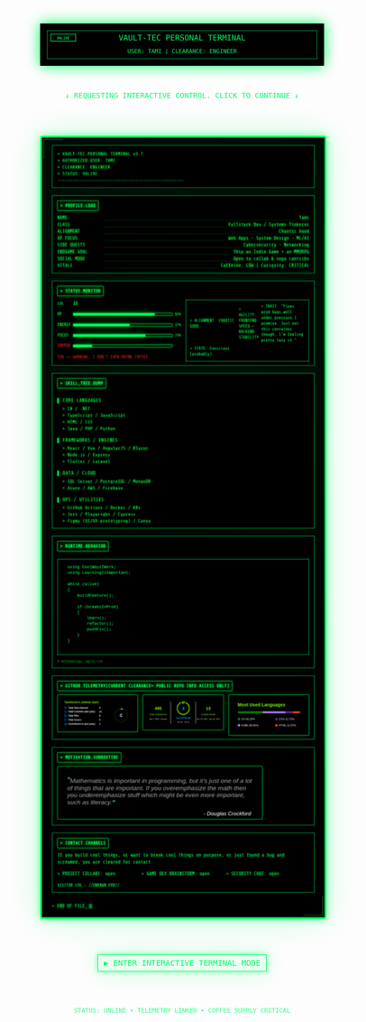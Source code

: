 <div align="center" style="color:#00ff66; font-family:'Share Tech Mono', monospace;">

<img src="assets/pip-header.svg" 
  alt="Pip-Boy Vault-Tec Header"
  width="800"
  style="filter: drop-shadow(0 0 12px #00ff66); margin-bottom: 10px;" 
/>

<img src="assets/pip-scanlines.gif" width="0" height="0"/>

<br/>

<span style="font-size:13px; line-height:1.6; color:#00ff66;">
  ↓ REQUESTING INTERACTIVE CONTROL. CLICK TO CONTINUE ↓
</span>

<br/><br/>

<a href="https://tamiloreo.github.io/TamiloreO/" target="_blank" style="text-decoration:none; border:none;">
  <img
    src="assets/terminal-preview.png"
    width="800"
    alt="Vault-Tec Personal Terminal UI"
    style="border:2px solid #00ff66;
           border-radius:4px;
           box-shadow:0 0 15px rgba(0,255,102,0.6),
                      0 0 60px rgba(0,255,102,0.2);" />
</a>

<br/><br/>

<a href="https://tamiloreo.github.io/TamiloreO/" target="_blank"
   style="text-decoration:none;
          color:#00ff66;
          font-family:'Share Tech Mono', monospace;
          font-size:14px;
          display:inline-block;
          background:rgba(0,255,102,0.07);
          padding:6px 10px;
          border:1px solid #00ff66;
          box-shadow:0 0 10px rgba(0,255,102,0.6),
                     0 0 40px rgba(0,255,102,0.2);">
  ▶ ENTER INTERACTIVE TERMINAL MODE
</a>

<br/><br/>

<span style="font-size:11px; line-height:1.4; color:#00ff66; opacity:0.8;">
  STATUS: ONLINE • TELEMETRY LINKED • COFFEE SUPPLY CRITICAL
</span>

</div>